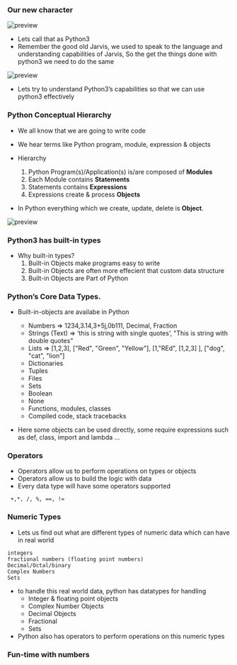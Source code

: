 ### Our new character
![preview](../../../../assets/python17.png)

* Lets call that as Python3
* Remember the good old Jarvis, we used to speak to the language and understanding capabilities of Jarvis, So the get the things done with python3 we need to do the same
  
![preview](../../../../assets/python05.png)

* Lets try to understand Python3’s capabilities so that we can use python3 effectively

### Python Conceptual Hierarchy
* We all know that we are going to write code
* We hear terms like Python program, module, expression & objects
* Hierarchy
  1. Python Program(s)/Application(s) is/are composed of __Modules__
  2. Each Module contains __Statements__
  3. Statements contains __Expressions__
  4. Expressions create & process __Objects__
   
* In Python everything which we create, update, delete is __Object__.

![preview](../../../../assets/python18.png)

### Python3 has built-in types
* Why built-in types?
  1. Built-in Objects make programs easy to write
  2. Built-in Objects are often more effecient that custom data structure
  3. Built-in Objects are Part of Python

### Python’s Core Data Types.
* Built-in-objects are availabe in Python
  * Numbers => 1234,3.14,3+5j,0b111, Decimal, Fraction
  * Strings (Text) => ‘this is string with single quotes’, "This is string with double quotes"
  * Lists => [1,2,3], ["Red", "Green", "Yellow"], [1,"REd", [1,2,3] ], ["dog", "cat", "lion"]
  * Dictionaries
  * Tuples
  * Files
  * Sets
  * Boolean
  * None
  * Functions, modules, classes
  * Compiled code, stack tracebacks

* Here some objects can be used directly, some require expressions such as def, class, import and lambda …

### Operators
* Operators allow us to perform operations on types or objects
* Operators allow us to build the logic with data
* Every data type will have some operators supported
```
 +,*, /, %, ==, != 
```

### Numeric Types
* Lets us find out what are different types of numeric data which can have in real world
```
integers
fractional numbers (floating point numbers)
Decimal/Octal/binary
Complex Numbers
Sets
```
* to handle this real world data, python has datatypes for handling
  * Integer & floating point objects
  * Complex Number Objects
  * Decimal Objects
  * Fractional
  * Sets
* Python also has operators to perform operations on this numeric types

### Fun-time with numbers